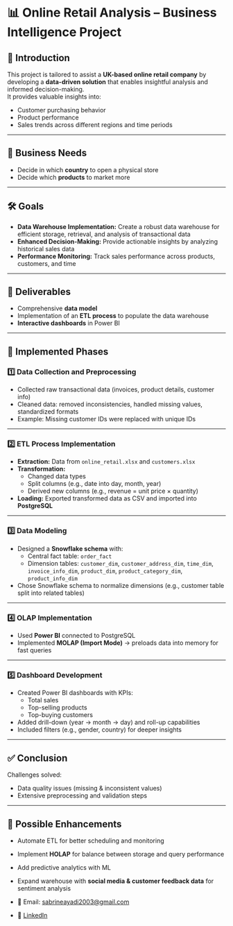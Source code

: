 # 📊 Online Retail Analysis – Business Intelligence Project  

## 📌 Introduction  
This project is tailored to assist a **UK-based online retail company** by developing a **data-driven solution** that enables insightful analysis and informed decision-making.  
It provides valuable insights into:  
- Customer purchasing behavior  
- Product performance  
- Sales trends across different regions and time periods  

---

## 🎯 Business Needs  
- Decide in which **country** to open a physical store  
- Decide which **products** to market more  

---

## 🛠️ Goals  
- **Data Warehouse Implementation:** Create a robust data warehouse for efficient storage, retrieval, and analysis of transactional data  
- **Enhanced Decision-Making:** Provide actionable insights by analyzing historical sales data  
- **Performance Monitoring:** Track sales performance across products, customers, and time  

---

## 📂 Deliverables  
- Comprehensive **data model**  
- Implementation of an **ETL process** to populate the data warehouse  
- **Interactive dashboards** in Power BI  

---

## 🚀 Implemented Phases  

### 1️⃣ Data Collection and Preprocessing  
- Collected raw transactional data (invoices, product details, customer info)  
- Cleaned data: removed inconsistencies, handled missing values, standardized formats  
- Example: Missing customer IDs were replaced with unique IDs  

---

### 2️⃣ ETL Process Implementation  
- **Extraction:** Data from `online_retail.xlsx` and `customers.xlsx`  
- **Transformation:**  
  - Changed data types  
  - Split columns (e.g., date into day, month, year)  
  - Derived new columns (e.g., revenue = unit price × quantity)  
- **Loading:** Exported transformed data as CSV and imported into **PostgreSQL**  

---

### 3️⃣ Data Modeling  
- Designed a **Snowflake schema** with:  
  - Central fact table: `order_fact`  
  - Dimension tables: `customer_dim`, `customer_address_dim`, `time_dim`, `invoice_info_dim`, `product_dim`, `product_category_dim`, `product_info_dim`  
- Chose Snowflake schema to normalize dimensions (e.g., customer table split into related tables)  

---

### 4️⃣ OLAP Implementation  
- Used **Power BI** connected to PostgreSQL  
- Implemented **MOLAP (Import Mode)** → preloads data into memory for fast queries  

---

### 5️⃣ Dashboard Development  
- Created Power BI dashboards with KPIs:  
  - Total sales  
  - Top-selling products  
  - Top-buying customers  
- Added drill-down (year → month → day) and roll-up capabilities  
- Included filters (e.g., gender, country) for deeper insights  

---

## ✅ Conclusion  
Challenges solved:  
- Data quality issues (missing & inconsistent values)  
- Extensive preprocessing and validation steps  

---

## 🔮 Possible Enhancements  
- Automate ETL for better scheduling and monitoring  
- Implement **HOLAP** for balance between storage and query performance  
- Add predictive analytics with ML  
- Expand warehouse with **social media & customer feedback data** for sentiment analysis  

 
- 📧 Email: sabrineayadi2003@gmail.com  
- 🔗 [LinkedIn](https://www.linkedin.com/in/sabrine-ayadi-409b75167/)  
